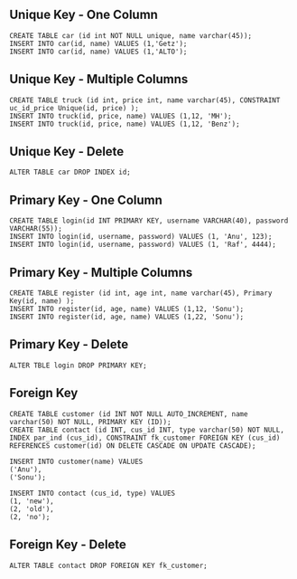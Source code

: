 ## Unique Key - One Column
```mysql
CREATE TABLE car (id int NOT NULL unique, name varchar(45));  
INSERT INTO car(id, name) VALUES (1,'Getz');
INSERT INTO car(id, name) VALUES (1,'ALTO');
```

## Unique Key - Multiple Columns
```mysql
CREATE TABLE truck (id int, price int, name varchar(45), CONSTRAINT uc_id_price Unique(id, price) );  
INSERT INTO truck(id, price, name) VALUES (1,12, 'MH');
INSERT INTO truck(id, price, name) VALUES (1,12, 'Benz');
```

## Unique Key - Delete
```mysql
ALTER TABLE car DROP INDEX id;  
```

## Primary Key - One Column
```mysql
CREATE TABLE login(id INT PRIMARY KEY, username VARCHAR(40), password VARCHAR(55));  
INSERT INTO login(id, username, password) VALUES (1, 'Anu', 123);
INSERT INTO login(id, username, password) VALUES (1, 'Raf', 4444);
```

## Primary Key - Multiple Columns
```mysql
CREATE TABLE register (id int, age int, name varchar(45), Primary Key(id, name) );  
INSERT INTO register(id, age, name) VALUES (1,12, 'Sonu');
INSERT INTO register(id, age, name) VALUES (1,22, 'Sonu');
```

## Primary Key - Delete
```mysql
ALTER TBLE login DROP PRIMARY KEY; 

```

## Foreign Key
```mysql
CREATE TABLE customer (id INT NOT NULL AUTO_INCREMENT, name varchar(50) NOT NULL, PRIMARY KEY (ID));  
CREATE TABLE contact (id INT, cus_id INT, type varchar(50) NOT NULL, INDEX par_ind (cus_id), CONSTRAINT fk_customer FOREIGN KEY (cus_id) REFERENCES customer(id) ON DELETE CASCADE ON UPDATE CASCADE); 

INSERT INTO customer(name) VALUES  
('Anu'),  
('Sonu');

INSERT INTO contact (cus_id, type) VALUES  
(1, 'new'),  
(2, 'old'),  
(2, 'no');
```

## Foreign Key - Delete
```mysql
ALTER TABLE contact DROP FOREIGN KEY fk_customer;  

```